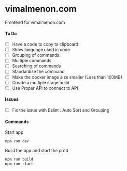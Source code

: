# vimalmenon.com
Frontend for vimalmenon.com

#### To Do
- [ ] Have a code to copy to clipboard
- [ ] Show language used in code
- [ ] Grouping of commands
- [ ] Multiple commands
- [ ] Searching of commands
- [ ] Standardize the command
- [ ] Make the docker image size smaller (Less than 100MB)
- [ ] Create a multiple stage build
- [ ] Use Proper API to connect to API

#### Issues
- [ ] Fix the issue with Eslint : Auto Sort and Grouping

#### Commands
Start app
```sh
npm run dev
```
Build the app and start the prod
```sh
npm run build
npm run start
```


